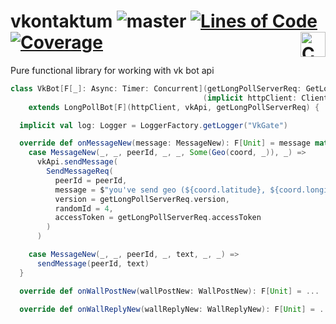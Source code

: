 # vkontaktum ![master](https://github.com/oybek/vkontaktum/workflows/master/badge.svg) [![Lines of Code](https://sonarcloud.io/api/project_badges/measure?project=oybek_vkontaktum&metric=ncloc)](https://sonarcloud.io/dashboard?id=oybek_vkontaktum) [![Coverage](https://sonarcloud.io/api/project_badges/measure?project=oybek_vkontaktum&metric=coverage)](https://sonarcloud.io/dashboard?id=oybek_vkontaktum) <a href="https://typelevel.org/cats/"><img src="https://typelevel.org/cats/img/cats-badge.svg" height="40px" align="right" alt="Cats friendly" /></a>

Pure functional library for working with vk bot api

```scala
class VkBot[F[_]: Async: Timer: Concurrent](getLongPollServerReq: GetLongPollServerReq)
                                           (implicit httpClient: Client[F], vkApi: VkApi[F])
    extends LongPollBot[F](httpClient, vkApi, getLongPollServerReq) {

  implicit val log: Logger = LoggerFactory.getLogger("VkGate")

  override def onMessageNew(message: MessageNew): F[Unit] = message match {
    case MessageNew(_, _, peerId, _, _, Some(Geo(coord, _)), _) =>
      vkApi.sendMessage(
        SendMessageReq(
          peerId = peerId,
          message = $"you've send geo (${coord.latitude}, ${coord.longitude})",
          version = getLongPollServerReq.version,
          randomId = 4,
          accessToken = getLongPollServerReq.accessToken
        )
      )

    case MessageNew(_, _, peerId, _, text, _, _) =>
      sendMessage(peerId, text)
  }

  override def onWallPostNew(wallPostNew: WallPostNew): F[Unit] = ...

  override def onWallReplyNew(wallReplyNew: WallReplyNew): F[Unit] = ...
```
